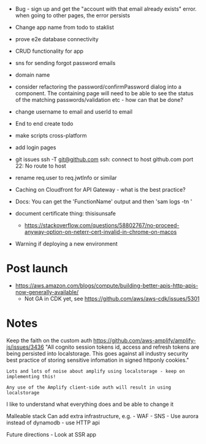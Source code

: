 - Bug - sign up and get the "account with that email already exists" error. when going to other pages, the error persists
- Change app name from todo to staklist
- prove e2e database connectivity
- CRUD functionality for app
- sns for sending forgot password emails
- domain name
- consider refactoring the password/confirmPassword dialog into a component. The containing page will need to be able to see the status of the matching passwords/validation etc - how can that be done?


- change username to email and userId to email

- End to end create todo        



- make scripts cross-platform
- add login pages
- git issues
    ssh -T git@github.com
    ssh: connect to host github.com port 22: No route to host
- rename req.user to req.jwtInfo or similar
- Caching on Cloudfront for API Gateway - what is the best practice?
- Docs: You can get the 'FunctionName' output and then 'sam logs -tn <FunctionName>'

- document certificate thing: thisisunsafe
  - https://stackoverflow.com/questions/58802767/no-proceed-anyway-option-on-neterr-cert-invalid-in-chrome-on-macos


- Warning if deploying a new environment

# Post launch

- https://aws.amazon.com/blogs/compute/building-better-apis-http-apis-now-generally-available/
  - Not GA in CDK yet, see https://github.com/aws/aws-cdk/issues/5301


# Notes

Keep the faith on the custom auth
    https://github.com/aws-amplify/amplify-js/issues/3436
        "All cognito session tokens id, access and refresh tokens are being persisted into localstorage. This goes against all industry security best practice of storing sensitive infomation in signed httponly cookies."

    Lots and lots of noise about amplify using localstorage - keep on implementing this!

    Any use of the Amplify client-side auth will result in using localstorage



I like to understand what everything does and be able to change it

Malleable stack
    Can add extra infrastructure, e.g.
        - WAF
        - SNS
        - Use aurora instead of dynamodb
        - use HTTP api

Future directions
    - Look at SSR app
